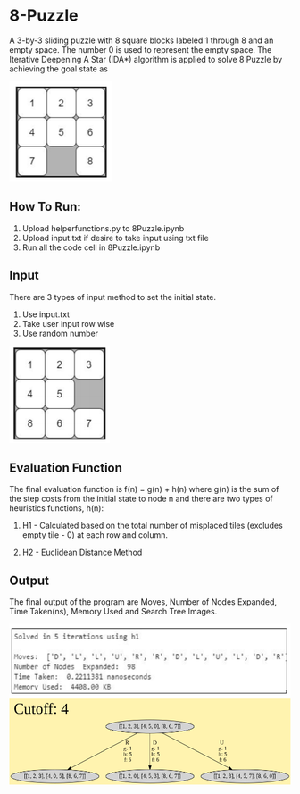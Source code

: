 # 8-Puzzle

A 3-by-3 sliding puzzle with 8 square blocks labeled 1 through 8 and an empty space. The number 0 is used to represent the empty space. The Iterative Deepening A Star (IDA*) algorithm is applied to solve 8 Puzzle by achieving the goal state as

![goal state](https://github.com/wantenglim/8-Puzzle/blob/main/Images/Goal%20State.png)

## How To Run:
1. Upload helperfunctions.py to 8Puzzle.ipynb
2. Upload input.txt if desire to take input using txt file
3. Run all the code cell in 8Puzzle.ipynb

## Input
There are 3 types of input method to set the initial state.

1. Use input.txt
2. Take user input row wise
3. Use random number

![initial state](https://github.com/wantenglim/8-Puzzle/blob/main/Images/Initial%20State.png)

## Evaluation Function
The final evaluation function is f(n) = g(n) + h(n) where g(n) is the sum of the step costs from the initial state to node n and there are two types of heuristics functions, h(n):

1. H1 - Calculated based on the total number of misplaced tiles (excludes empty tile - 0) at each row and column.

2. H2 - Euclidean Distance Method

## Output
The final output of the program are Moves, Number of Nodes Expanded, Time Taken(ns), Memory Used and Search Tree Images.

![h1 Result](https://github.com/wantenglim/8-Puzzle/blob/main/Images/h1%20Result.png)
![h1 Search Tree Iteration 1](https://github.com/wantenglim/8-Puzzle/blob/main/Search%20Tree%20Images/h1/h1Iteration1.png)

